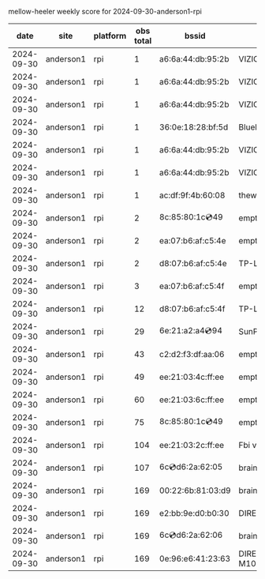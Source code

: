 mellow-heeler weekly score for 2024-09-30-anderson1-rpi

|date|site|platform|obs total|bssid|ssid|
|--|--|--|--|--|--|
|2024-09-30|anderson1|rpi|1|a6:6a:44:db:95:2b|VIZIOCastAudio3802|
|2024-09-30|anderson1|rpi|1|a6:6a:44:db:95:2b|VIZIOCastAudio1382|
|2024-09-30|anderson1|rpi|1|a6:6a:44:db:95:2b|VIZIOCastAudio4980|
|2024-09-30|anderson1|rpi|1|36:0e:18:28:bf:5d|Bluelotus|
|2024-09-30|anderson1|rpi|1|a6:6a:44:db:95:2b|VIZIOCastAudio1164|
|2024-09-30|anderson1|rpi|1|a6:6a:44:db:95:2b|VIZIOCastAudio1502|
|2024-09-30|anderson1|rpi|1|ac:df:9f:4b:60:08|theweef|
|2024-09-30|anderson1|rpi|2|8c:85:80:1c:cd:49|empty_ssid|
|2024-09-30|anderson1|rpi|2|ea:07:b6:af:c5:4e|empty_ssid|
|2024-09-30|anderson1|rpi|2|d8:07:b6:af:c5:4e|TP-Link_C54F|
|2024-09-30|anderson1|rpi|3|ea:07:b6:af:c5:4f|empty_ssid|
|2024-09-30|anderson1|rpi|12|d8:07:b6:af:c5:4f|TP-Link_C54F|
|2024-09-30|anderson1|rpi|29|6e:21:a2:a4:cd:94|SunPower21450|
|2024-09-30|anderson1|rpi|43|c2:d2:f3:df:aa:06|empty_ssid|
|2024-09-30|anderson1|rpi|49|ee:21:03:4c:ff:ee|empty_ssid|
|2024-09-30|anderson1|rpi|60|ee:21:03:6c:ff:ee|empty_ssid|
|2024-09-30|anderson1|rpi|75|8c:85:80:1c:cd:49|empty_ssid|
|2024-09-30|anderson1|rpi|104|ee:21:03:2c:ff:ee|Fbi van 13|
|2024-09-30|anderson1|rpi|107|6c:cd:d6:2a:62:05|braingang2_5GEXT|
|2024-09-30|anderson1|rpi|169|00:22:6b:81:03:d9|braingang2|
|2024-09-30|anderson1|rpi|169|e2:bb:9e:d0:b0:30|DIRECT-9ED03030|
|2024-09-30|anderson1|rpi|169|6c:cd:d6:2a:62:06|braingang2_2GEXT|
|2024-09-30|anderson1|rpi|169|0e:96:e6:41:23:63|DIRECT-63-HP M102 LaserJet|

